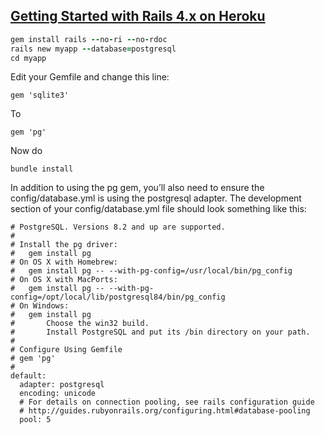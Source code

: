 [Getting Started with Rails 4.x on Heroku](https://devcenter.heroku.com/articles/getting-started-with-rails4)
---
```ruby
gem install rails --no-ri --no-rdoc
rails new myapp --database=postgresql
cd myapp
```
Edit your Gemfile and change this line:
```
gem 'sqlite3'
```
To
```
gem 'pg'
```
Now do
```
bundle install
```
In addition to using the pg gem, you’ll also need to ensure the config/database.yml is using the postgresql adapter.
The development section of your config/database.yml file should look something like this:
```
# PostgreSQL. Versions 8.2 and up are supported.
#
# Install the pg driver:
#   gem install pg
# On OS X with Homebrew:
#   gem install pg -- --with-pg-config=/usr/local/bin/pg_config
# On OS X with MacPorts:
#   gem install pg -- --with-pg-config=/opt/local/lib/postgresql84/bin/pg_config
# On Windows:
#   gem install pg
#       Choose the win32 build.
#       Install PostgreSQL and put its /bin directory on your path.
#
# Configure Using Gemfile
# gem 'pg'
#
default: 
  adapter: postgresql
  encoding: unicode
  # For details on connection pooling, see rails configuration guide
  # http://guides.rubyonrails.org/configuring.html#database-pooling
  pool: 5
```
